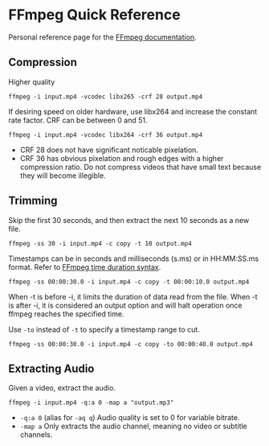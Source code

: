 # FFmpeg Quick Reference

Personal reference page for the [FFmpeg documentation](https://www.ffmpeg.org/ffmpeg.html).

## Compression

Higher quality

`ffmpeg -i input.mp4 -vcodec libx265 -crf 28 output.mp4`

If desiring speed on older hardware, use libx264 and increase the constant rate factor. CRF can be between 0 and 51. 

`ffmpeg -i input.mp4 -vcodec libx264 -crf 36 output.mp4`

- CRF 28 does not have significant noticable pixelation.
- CRF 36 has obvious pixelation and rough edges with a higher compression ratio. Do not compress videos that have small text because they will become illegible. 

## Trimming

Skip the first 30 seconds, and then extract the next 10 seconds as a new file.

`ffmpeg -ss 30 -i input.mp4 -c copy -t 10 output.mp4`

Timestamps can be in seconds and milliseconds (s.ms) or in HH:MM:SS.ms format. Refer to [FFmpeg time duration syntax](https://www.ffmpeg.org/ffmpeg-utils.html#time-duration-syntax).

`ffmpeg -ss 00:00:30.0 -i input.mp4 -c copy -t 00:00:10.0 output.mp4`

When -t is before -i, it limits the duration of data read from the file. When -t is after -i, it is considered an output option and will halt operation once ffmpeg reaches the specified time.

Use `-to` instead of `-t` to specify a timestamp range to cut. 

`ffmpeg -ss 00:00:30.0 -i input.mp4 -c copy -to 00:00:40.0 output.mp4`

## Extracting Audio

Given a video, extract the audio.

`ffmpeg -i input.mp4 -q:a 0 -map a "output.mp3"`

- `-q:a 0` (alias for `-aq q`) Audio quality is set to 0 for variable bitrate. 
- `-map a` Only extracts the audio channel, meaning no video or subtitle channels. 

